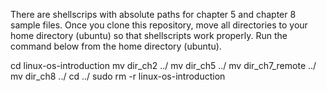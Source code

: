 There are shellscrips with absolute paths for chapter 5 and chapter 8 sample files.
Once you clone this repository, move all directories to your home directory (ubuntu) so that shellscripts work properly.
Run the command below from the home directory (ubuntu).

cd linux-os-introduction
mv dir_ch2 ../
mv dir_ch5 ../
mv dir_ch7_remote ../
mv dir_ch8 ../
cd ../
sudo rm -r linux-os-introduction
